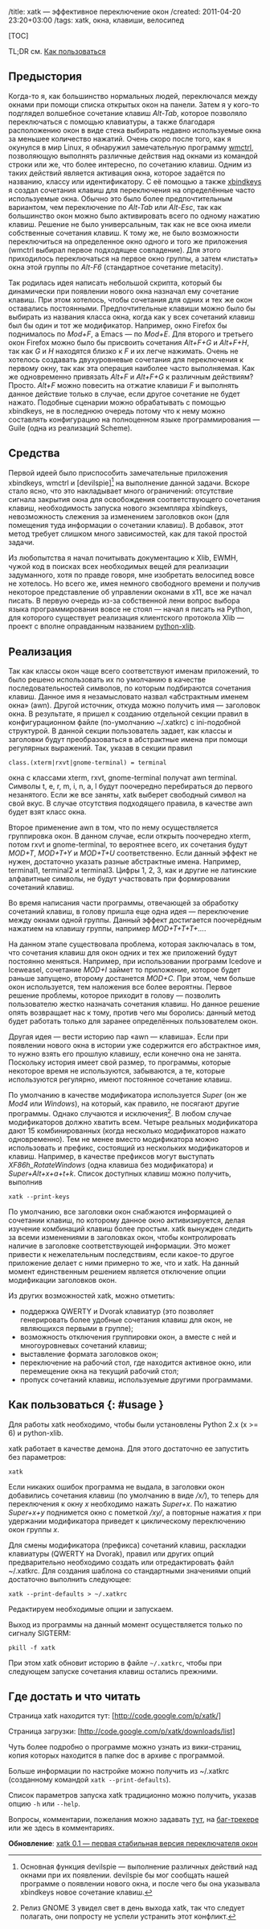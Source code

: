 /title: xatk — эффективное переключение окон
/created: 2011-04-20 23:20+03:00
/tags: xatk, окна, клавиши, велосипед

[TOC]

TL;DR см. [Как пользоваться](#usage)


## Предыстория

Когда-то я, как большинство нормальных людей, переключался между окнами при
помощи списка открытых окон на панели. Затем я у кого-то подглядел волшебное
сочетание клавиш _Alt-Tab_, которое позволяло переключаться с помощью
клавиатуры, а также благодаря расположению окон в виде стека выбирать недавно
используемые окна за меньшее количество нажатий. Очень скоро после того, как я
окунулся в мир Linux, я обнаружил замечательную программу [wmctrl], позволяющую
выполнять различные действия над окнами из командой строки или же, что более
интересно, по сочетанию клавиш. Одним из таких действий является активация окна,
которое задаётся по названию, классу или идентификатору. С её помощью а также
[xbindkeys] я создал сочетания клавиш для переключения на определённые часто
используемые окна. Обычно это было более предпочтительным вариантом, чем
переключение по _Alt-Tab_ или _Alt-Esc_, так как большинство окон можно было
активировать всего по одному нажатию клавиш. Решение не было универсальным, так
как не все окна имели собственные сочетания клавиш. К тому же, не было
возможности переключиться на определенное окно одного и того же приложения
(wmctrl выбирал первое подходящее совпадение). Для этого приходилось
переключаться на первое окно группы, а затем «листать» окна этой группы по
_Alt-F6_ (стандартное сочетание metacity).

Так родилась идея написать небольшой скрипта, который бы динамически при
появлении нового окна назначал ему сочетание клавиш. При этом хотелось, чтобы
сочетания для одних и тех же окон оставались постоянными. Предпочтительные
клавиши можно было бы выбирать из названия класса окна, когда как у всех
сочетаний клавиш был бы один и тот же модификатор. Например, окно Firefox бы
поднималось по _Mod+F_, а Emacs — по _Mod+E_. Для второго и третьего окон
Firefox можно было бы присвоить сочетания _Alt+F+G_ и _Alt+F+H_, так как _G_ и
_H_ находятся близко к _F_ и их легче нажимать. Очень не хотелось создавать
двухуровневые сочетания для переключения к первому окну, так как эта операция
наиболее часто выполняемая. Как же одновременно привязать _Alt+F_ и _Alt+F+G_ к
различным действиям? Просто. _Alt+F_ можно повесить на отжатие клавиши _F_ и
выполнять данное действие только в случае, если другое сочетание не будет
нажато. Подобные сценарии можно обрабатывать с помощью xbindkeys, не в последнюю
очередь потому что к нему можно составлять конфигурацию на полноценном языке
программирования — Guile (одна из реализаций Scheme).

[wmctrl]: http://tomas.styblo.name/wmctrl/
[xbindkeys]: http://www.nongnu.org/xbindkeys/xbindkeys.html


## Средства

Первой идеей было приспособить замечательные приложения xbindkeys, wmctrl и
[devilspie][^1] на выполнение данной задачи. Вскоре стало ясно, что это
накладывает много ограничений: отсутствие сигнала закрытия окна для освобождения
соответствующего сочетания клавиш, необходимость запуска нового экземпляра
xbindkeys, невозможность слежения за изменением заголовков окон (для помещения
туда информации о сочетании клавиш). В добавок, этот метод требует слишком много
зависимостей, как для такой простой задачи.

Из любопытства я начал почитывать документацию к Xlib, EWMH, чужой код в поисках
всех необходимых вещей для реализации задуманного, хотя по правде говоря, мне
изобретать велосипед вовсе не хотелось. Но всего же, имея немного свободного
времени и получив некоторое представление об управлении оконами в x11, все же
начал писать. В первую очередь из-за собственной лени вопрос выбора языка
программирования вовсе не стоял — начал я писать на Python, для которого
существует реализация клиентского протокола Xlib — проект с вполне оправданным
названием [python-xlib].

[^1]: Основная функция devilspie — выполнение различных действий над окнами при
      их появлении. devilspie бы мог сообщать нашей программе о появлении нового
      окна, и после чего бы она указывала xbindkeys новое сочетание клавиш.


[devilspie]: http://burtonini.com/blog/computers/devilspie
[python-xlib]: http://python-xlib.sourceforge.net/


## Реализация

Так как классы окон чаще всего соответствуют именам приложений, то было решено
использовать их по умолчанию в качестве последовательностей символов, по которым
подбираются сочетания клавиш. Данное имя я незамысловато назвал «абстрактным
именем окна» (awn). Другой источник, откуда можно получить имя — заголовок
окна. В результате, я пришел к созданию отдельной секции правил в
конфигурационном файле (по-умолчанию ~/.xatkrc) с ini-подобной структурой. В
данной секции пользователь задает, как классы и заголовки будут преобразоваться
в абстрактные имена при помощи регулярных выражений. Так, указав в секции правил

    class.(xterm|rxvt|gnome-terminal) = terminal

окна с классами xterm, rxvt, gnome-terminal получат awn terminal. Символы t, e,
r, m, i, n, a, l будут поочередно перебираться до первого незанятого. Если же
все заняты, xatk выберет свободный символ на свой вкус. В случае отсутствия
подходящего правила, в качестве awn будет взят класс окна.

Второе применение awn в том, что по нему осуществляется группировка окон. В
данном случае, если открыть поочередно xterm, потом rxvt и gnome-terminal, то
вероятнее всего, их сочетания будут _MOD+T_, _MOD+T+Y_ и _MOD+T+U_
соответственно. Если данный эффект не нужен, достаточно указать разные
абстрактные имена. Например, terminal1, terminal2 и terminal3. Цифры 1, 2, 3,
как и другие не латинские алфавитные символы, не будут участвовать при
формировании сочетаний клавиш.

Во время написания части программы, отвечающей за обработку сочетаний клавиш, в
голову пришла еще одна идея — переключение между окнами одной группы. Данный
эффект достигается поочерёдным нажатием на клавишу группы, например
_MOD+T+T+T+..._.

На данном этапе существовала проблема, которая заключалась в том, что сочетания
клавиш для окон одних и тех же приложений будут постоянно меняться. Например,
при использовании программ Icedove и Iceweasel, сочетание _MOD+I_ займет то
приложение, которое будет раньше запущено, второму достанется _MOD+C_. При этом,
чем больше окон используется, тем наложения все более вероятны. Первое решение
проблемы, которое приходит в голову — позволить пользователю жестко назначать
сочетания клавиш. Но данное решение опять возвращает нас к тому, против чего мы
боролись: данный метод будет работать только для заранее определённых
пользователем окон.

Другая идея — вести историю пар «awn — клавиша». Если при появлении нового окна
в истории уже содержится его абстрактное имя, то нужно взять его прошлую
клавишу, если конечно она не занята. Поскольку история имеет свой размер, то
программы, которые некоторое время не используются, забываются, а те, которые
используются регулярно, имеют постоянное сочетание клавиш.

По умолчанию в качестве модификатора используется _Super_ (он же _Mod4_ или
_Windows_), на который, как правило, не посягают другие программы. Однако
случаются и исключения[^2]. В любом случае модификаторов должно хватить
всем. Четыре реальных модификатора дают 15 комбинированных (когда несколько
модификаторов нажато одновременно). Тем не менее вместо модификатора можно
использовать и префикс, состоящий из нескольких модификаторов и
клавиш. Например, в качестве префиксов могут выступать _XF86h\_RotateWindows_
(одна клавиша без модификатора) и _Super+Alt+x+a+t+k_. Список доступных клавиш
можно получить, выполнив

    xatk --print-keys

По умолчанию, все заголовки окон снабжаются информацией о сочетании клавиш, по
которому данное окно активизируется, делая изучение комбинаций клавиш более
простым. xatk вынужден следить за всеми изменениями в заголовках окон, чтобы
контролировать наличие в заголовке соответствующей информации. Это может
привести к нежелательным последствиям, если какое-то другое приложение делает с
ними примерно то же, что и xatk. На данный момент единственным решением является
отключение опции модификации заголовков окон.

Из других возможностей xatk, можно отметить:

  * поддержка QWERTY и Dvorak клавиатур (это позволяет генерировать более удобные
    сочетания клавиш для окон, не являющихся первыми в группе);
  * возможность отключения группировки окон, а вместе с ней и многоуровневых
    сочетаний клавиш;
  * выставление формата заголовков окон;
  * переключение на рабочий стол, где находится активное окно, или перемещение
    окна на текущий рабочий стол;
  * пропуск сочетаний клавиш, используемые другими программами.

[^2]: Релиз GNOME 3 увидел свет в день выхода xatk, так что следует полагать,
    они попросту не успели устранить этот конфликт.


## Как пользоваться {: #usage }

Для работы xatk необходимо, чтобы были установлены Python 2.x (x >= 6)
и python-xlib.

xatk работает в качестве демона. Для этого достаточно ее запустить без
параметров:

    xatk

Если никаких ошибок программа не выдала, в заголовки окон добавились
сочетания клавиш (по умолчанию в виде _/x/_), то теперь для
переключения к окну _x_ необходимо нажать _Super+x_. По нажатию
_Super+x+y_ поднимется окно с пометкой _/xy/_, а повторные нажатия
_x_ при удержании модификатора приведет к циклическому переключению
окон группы _x_.

Для смены модификатора (префикса) сочетаний клавиш, раскладки
клавиатуры (QWERTY на Dvorak), правил или других опций предварительно
необходимо создать или отредактировать файл ~/.xatkrc. Для создания
шаблона со стандартными значениями опций достаточно выполнить
следующее:

    xatk --print-defaults > ~/.xatkrc

Редактируем необходимые опции и запускаем.

Выход из программы на данный момент осуществляется только по сигналу SIGTERM:

    pkill -f xatk

При этом xatk обновит историю в файле `~/.xatkrc`, чтобы при следующем запуске
сочетания клавиш остались прежними.


## Где достать и что читать

Страница xatk находится тут: [http://code.google.com/p/xatk/]

Страница загрузки: [http://code.google.com/p/xatk/downloads/list]

Чуть более подробно о программе можно узнать из вики-страниц, копия
которых находится в папке doc в архиве с программой.

Больше информации по настройке можно получить из ~/.xatkrc (созданному
командой `xatk --print-defaults`).

Список параметров запуска xatk традиционно можно получить, указав опцию `-h` или
`--help`.

Вопросы, комментарии, пожелания можно задавать [тут], на [баг-трекере] или же
здесь в комментариях.

__Обновление__:
[xatk 0.1 — первая стабильная версия переключателя окон]

[тут]: http://groups.google.com/group/xatk-discuss
[баг-трекере]: http://code.google.com/p/xatk/issues/entry
[xatk 0.1 — первая стабильная версия переключателя окон]: xatk-1
